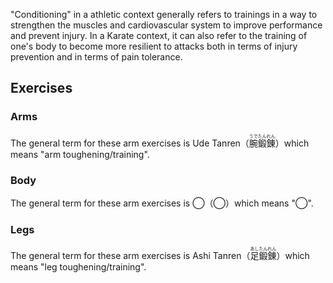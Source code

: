 "Conditioning" in a athletic context generally refers to trainings in a way to strengthen the muscles and cardiovascular system to improve performance and prevent injury. In a Karate context, it can also refer to the training of one's body to become more resilient to attacks both in terms of injury prevention and in terms of pain tolerance.

## Exercises

### Arms

The general term for these arm exercises is Ude Tanren（<ruby><rb>腕</rb><rt>うで</rt><rb>鍛</rb><rt>たん</rt><rb>錬</rb><rt>れん</rt></ruby>）which means "arm toughening/training".

### Body

The general term for these arm exercises is ◯（◯）which means "◯".

### Legs

The general term for these arm exercises is Ashi Tanren（<ruby><rb>足</rb><rt>あし</rt><rb>鍛</rb><rt>たん</rt><rb>錬</rb><rt>れん</rt></ruby>）which means "leg toughening/training".
